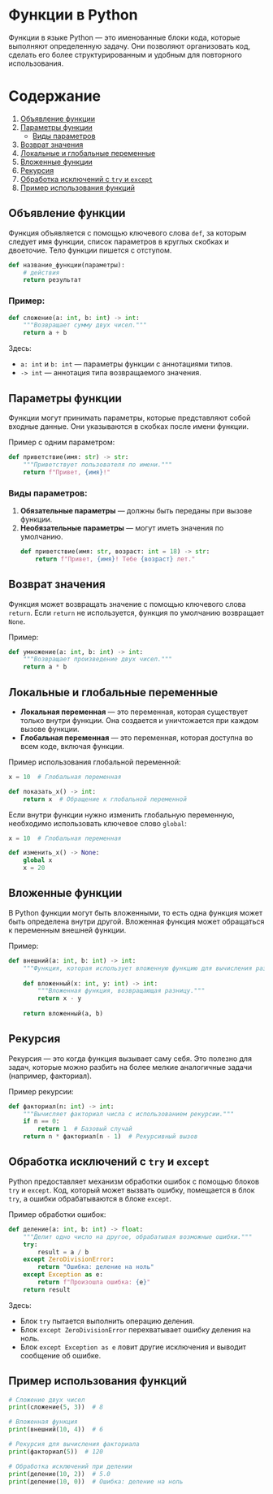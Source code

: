 # Функции в Python

Функции в языке Python — это именованные блоки кода, которые выполняют определенную задачу. Они позволяют организовать код, сделать его более структурированным и удобным для повторного использования.

# Содержание

1. [Объявление функции](#объявление-функции)
2. [Параметры функции](#параметры-функции)
   - [Виды параметров](#виды-параметров)
3. [Возврат значения](#возврат-значения)
4. [Локальные и глобальные переменные](#локальные-и-глобальные-переменные)
5. [Вложенные функции](#вложенные-функции)
6. [Рекурсия](#рекурсия)
7. [Обработка исключений с `try` и `except`](#обработка-исключений-с-try-и-except)
8. [Пример использования функций](#пример-использования-функций)

## Объявление функции

Функция объявляется с помощью ключевого слова `def`, за которым следует имя функции, список параметров в круглых скобках и двоеточие. Тело функции пишется с отступом.

```python
def название_функции(параметры):
    # действия
    return результат
```

### Пример:
```python
def сложение(a: int, b: int) -> int:
    """Возвращает сумму двух чисел."""
    return a + b
```

Здесь:
- `a: int` и `b: int` — параметры функции с аннотациями типов.
- `-> int` — аннотация типа возвращаемого значения.

## Параметры функции

Функции могут принимать параметры, которые представляют собой входные данные. Они указываются в скобках после имени функции.

Пример с одним параметром:
```python
def приветствие(имя: str) -> str:
    """Приветствует пользователя по имени."""
    return f"Привет, {имя}!"
```

### Виды параметров:
1. **Обязательные параметры** — должны быть переданы при вызове функции.
2. **Необязательные параметры** — могут иметь значения по умолчанию.
   ```python
   def приветствие(имя: str, возраст: int = 18) -> str:
       return f"Привет, {имя}! Тебе {возраст} лет."
   ```

## Возврат значения

Функция может возвращать значение с помощью ключевого слова `return`. Если `return` не используется, функция по умолчанию возвращает `None`.

Пример:
```python
def умножение(a: int, b: int) -> int:
    """Возвращает произведение двух чисел."""
    return a * b
```

## Локальные и глобальные переменные

- **Локальная переменная** — это переменная, которая существует только внутри функции. Она создается и уничтожается при каждом вызове функции.
- **Глобальная переменная** — это переменная, которая доступна во всем коде, включая функции.

Пример использования глобальной переменной:
```python
x = 10  # Глобальная переменная

def показать_x() -> int:
    return x  # Обращение к глобальной переменной
```

Если внутри функции нужно изменить глобальную переменную, необходимо использовать ключевое слово `global`:
```python
x = 10  # Глобальная переменная

def изменить_x() -> None:
    global x
    x = 20
```

## Вложенные функции

В Python функции могут быть вложенными, то есть одна функция может быть определена внутри другой. Вложенная функция может обращаться к переменным внешней функции.

Пример:
```python
def внешний(a: int, b: int) -> int:
    """Функция, которая использует вложенную функцию для вычисления разницы."""
    
    def вложенный(x: int, y: int) -> int:
        """Вложенная функция, возвращающая разницу."""
        return x - y
    
    return вложенный(a, b)
```

## Рекурсия

Рекурсия — это когда функция вызывает саму себя. Это полезно для задач, которые можно разбить на более мелкие аналогичные задачи (например, факториал).

Пример рекурсии:
```python
def факториал(n: int) -> int:
    """Вычисляет факториал числа с использованием рекурсии."""
    if n == 0:
        return 1  # Базовый случай
    return n * факториал(n - 1)  # Рекурсивный вызов
```

## Обработка исключений с `try` и `except`

Python предоставляет механизм обработки ошибок с помощью блоков `try` и `except`. Код, который может вызвать ошибку, помещается в блок `try`, а ошибки обрабатываются в блоке `except`.

Пример обработки ошибок:
```python
def деление(a: int, b: int) -> float:
    """Делит одно число на другое, обрабатывая возможные ошибки."""
    try:
        result = a / b
    except ZeroDivisionError:
        return "Ошибка: деление на ноль"
    except Exception as e:
        return f"Произошла ошибка: {e}"
    return result
```

Здесь:
- Блок `try` пытается выполнить операцию деления.
- Блок `except ZeroDivisionError` перехватывает ошибку деления на ноль.
- Блок `except Exception as e` ловит другие исключения и выводит сообщение об ошибке.

## Пример использования функций

```python
# Сложение двух чисел
print(сложение(5, 3))  # 8

# Вложенная функция
print(внешний(10, 4))  # 6

# Рекурсия для вычисления факториала
print(факториал(5))  # 120

# Обработка исключений при делении
print(деление(10, 2))  # 5.0
print(деление(10, 0))  # Ошибка: деление на ноль
```
